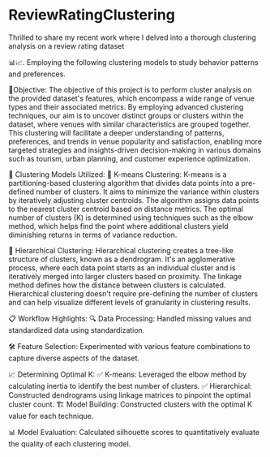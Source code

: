 # ReviewRatingClustering

Thrilled to share my recent work where I delved into a thorough clustering analysis on a review rating dataset

📊📈. Employing the following clustering models to study behavior patterns and preferences.

🎯Objective:
The objective of this project is to perform cluster analysis on the provided dataset's features, which encompass a wide range of venue types and their associated metrics. By employing advanced clustering techniques, our aim is to uncover distinct groups or clusters within the dataset, where venues with similar characteristics are grouped together. This clustering will facilitate a deeper understanding of patterns, preferences, and trends in venue popularity and satisfaction, enabling more targeted strategies and insights-driven decision-making in various domains such as tourism, urban planning, and customer experience optimization.

📌 Clustering Models Utilized:
🧮 K-means Clustering: K-means is a partitioning-based clustering algorithm that divides data points into a pre-defined number of clusters. It aims to minimize the variance within clusters by iteratively adjusting cluster centroids. The algorithm assigns data points to the nearest cluster centroid based on distance metrics. The optimal number of clusters (K) is determined using techniques such as the elbow method, which helps find the point where additional clusters yield diminishing returns in terms of variance reduction.

🌳 Hierarchical Clustering: Hierarchical clustering creates a tree-like structure of clusters, known as a dendrogram. It's an agglomerative process, where each data point starts as an individual cluster and is iteratively merged into larger clusters based on proximity. The linkage method defines how the distance between clusters is calculated. Hierarchical clustering doesn't require pre-defining the number of clusters and can help visualize different levels of granularity in clustering results.

📋 Workflow Highlights:
🔍 Data Processing:
Handled missing values and standardized data using standardization.

🛠️ Feature Selection:
Experimented with various feature combinations to capture diverse aspects of the dataset.

📈 Determining Optimal K:
 ✅ K-means: Leveraged the elbow method by calculating inertia to identify the best number of clusters.
 ✅ Hierarchical: Constructed dendrograms using linkage matrices to pinpoint the optimal cluster count.
🏗️ Model Building:
Constructed clusters with the optimal K value for each technique.

📊 Model Evaluation:
Calculated silhouette scores to quantitatively evaluate the quality of each clustering model.
